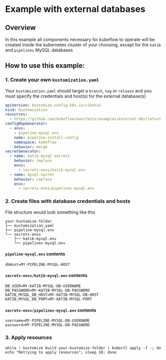 # Example with external databases

## Overview

In this example all components necessary for kubeflow to operate will be
created inside the kubernetes cluster of your choosing, except for the `katib`
and `pipelines` MySQL databases

## How to use this example:

### 1. Create your own `kustomization.yaml`

Your `kustomization.yaml` should target a `branch`, `tag` or `release` and
you must specify the credentials and host(s) for the external database(s)

```yaml
apiVersion: kustomize.config.k8s.io/v1beta1
kind: Kustomization
resources:
  - https://github.com/kubeflow/manifests/examples/external-dbs?ref=v1.4.1
configMapGenerator:
  - envs:
    - pipeline-mysql.env
    name: pipeline-install-config
    namespace: kubeflow
    behavior: merge
secretGenerator:
  - name: katib-mysql-secrets
    behavior: replace
    envs:
      - secrets-envs/katib-mysql.env
  - name: mysql-secret
    behavior: replace
    envs:
      - secrets-envs/pipelines-mysql.env
```

### 2. Create files with database credentials and hosts

File structure would look something like this

```shell
your-kustomize-folder
├── kustomization.yaml
├── pipeline-mysql.env
└── secrets-envs
    ├── katib-mysql.env
    └── pipelines-mysql.env
```

#### `pipeline-mysql.env` contents

```shell
dbHost=MY-PIPELINE-MYSQL-HOST
```

#### `secrets-envs/katib-mysql.env` contents

```shell
DB_USER=MY-KATIB-MYSQL-DB-USERNAME
DB_PASSWORD=MY-KATIB-MYSQL-DB-PASSWORD
KATIB_MYSQL_DB_HOST=MY-KATIB-MYSQL-DB-HOST
KATIB_MYSQL_DB_PORT=MY-KATIB-MYSQL-PORT
```

#### `secrets-envs/pipelines-mysql.env` contents

```shell
username=MY-PIPELINE-MYSQL-DB-USERNAME
password=MY-PIPELINE-MYSQL-DB-PASSWORD
```

### 3. Apply resources

```shell
while ! kustomize build your-kustomize-folder | kubectl apply -f -; do echo "Retrying to apply resources"; sleep 10; done
```

